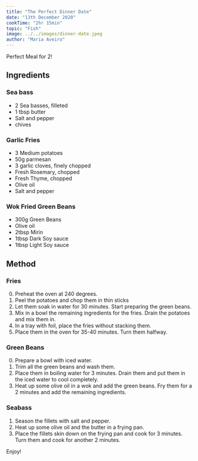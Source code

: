 ```yaml
---
title: "The Perfect Dinner Date"
date: "13th December 2020"
cookTime: "2hr 15min"
topic: "Fish"
image: ../../images/dinner-date.jpeg
author: "Maria Aveiro"
---
```


Perfect Meal for 2!

## Ingredients

### Sea bass

- 2 Sea basses, filleted
- 1 tbsp butter
- Salt and pepper
- chives

### Garlic Fries

- 3 Medium potatoes
- 50g parmesan
- 3 garlic cloves, finely chopped
- Fresh Rosemary, chopped
- Fresh Thyme, chopped
- Olive oil
- Salt and pepper

### Wok Fried Green Beans

- 300g Green Beans
- Olive oil
- 2tbsp Mirin
- 1tbsp Dark Soy sauce
- 1tbsp Light Soy sauce

## Method

### Fries

0. Preheat the oven at 240 degrees.
1. Peel the potatoes and chop them in thin sticks
2. Let them soak in water for 30 minutes. Start preparing the green beans.
3. Mix in a bowl the remaining ingredients for the fries. Drain the potatoes and mix them in.
4. In a tray with foil, place the fries without stacking them.
5. Place them in the oven for 35-40 minutes. Turn them halfway.

### Green Beans

0. Prepare a bowl with iced water.
1. Trim all the green beans and wash them.
2. Place them in boiling water for 3 minutes. Drain them and put them in the iced water to cool completely.
3. Heat up some olive oil in a wok and add the green beans. Fry them for a 2 minutes and add the remaining ingredients.

### Seabass

1. Season the fillets with salt and pepper.
2. Heat up some olive oil and the butter in a frying pan.
3. Place the fillets skin down on the frying pan and cook for 3 minutes. Turn them and cook for another 2 minutes.


Enjoy!